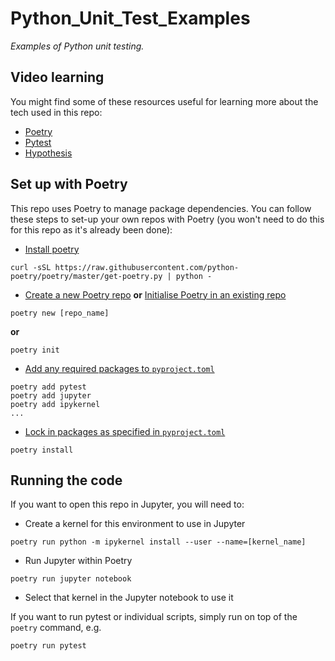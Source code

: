# Python_Unit_Test_Examples
*Examples of Python unit testing.*

## Video learning
You might find some of these resources useful for learning more about the tech used in this repo:
* [Poetry](https://www.youtube.com/watch?v=6ey-nNRvBrk)
* [Pytest](https://www.lambdatest.com/blog/end-to-end-tutorial-for-pytest-fixtures-with-examples/)
* [Hypothesis](https://www.hillelwayne.com/talks/beyond-unit-tests/)

## Set up with Poetry
This repo uses Poetry to manage package dependencies. You can follow these steps to set-up your own repos with Poetry (you won't need to do this for this repo as it's already been done):
* [Install poetry](https://python-poetry.org/docs/#installation)
```
curl -sSL https://raw.githubusercontent.com/python-poetry/poetry/master/get-poetry.py | python -
```
* [Create a new Poetry repo](https://python-poetry.org/docs/basic-usage/#project-setup) **or** [Initialise Poetry in an existing repo](https://python-poetry.org/docs/basic-usage/#initialising-a-pre-existing-project)
```
poetry new [repo_name]
```
**or**
```
poetry init
```
* [Add any required packages to `pyproject.toml`](https://python-poetry.org/docs/basic-usage/#specifying-dependencies)
```
poetry add pytest
poetry add jupyter
poetry add ipykernel
...
```
* [Lock in packages as specified in `pyproject.toml`](https://python-poetry.org/docs/basic-usage/#installing-dependencies)
```
poetry install
```


## Running the code
If you want to open this repo in Jupyter, you will need to:
* Create a kernel for this environment to use in Jupyter 
```
poetry run python -m ipykernel install --user --name=[kernel_name]
```
* Run Jupyter within Poetry
```
poetry run jupyter notebook
```
* Select that kernel in the Jupyter notebook to use it


If you want to run pytest or individual scripts, simply run on top of the `poetry` command, e.g.
```
poetry run pytest
```

